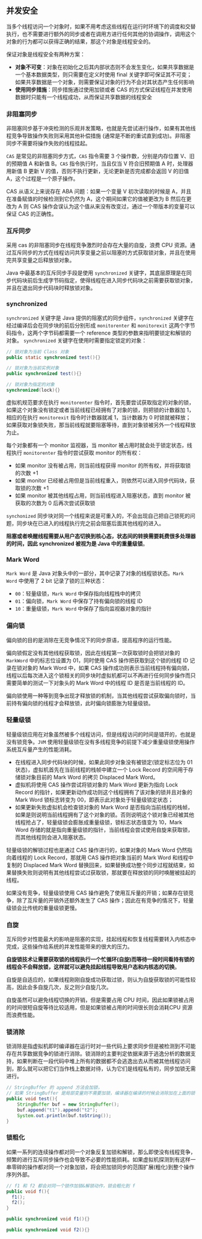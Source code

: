 ## 并发安全

当多个线程访问一个对象时，如果不用考虑这些线程在运行时环境下的调度和交替执行，也不需要进行额外的同步或者在调用方进行任何其他的协调操作，调用这个对象的行为都可以获得正确的结果，那这个对象是线程安全的。

保证对象是线程安全有两种方案：

- **对象不可变**：对象在初始化之后其内部状态则不会发生变化，如果共享数据是一个基本数据类型，则只需要在定义时使用 final 关键字即可保证其不可变；如果共享数据是一个对象，则需要保证对象的行为不会对其状态产生任何影响
- **使用同步措施**：同步措施通过使用加锁或者 CAS 的方式保证线程在并发使用数据时只能有一个线程成功，从而保证共享数据的线程安全

### 非阻塞同步

非阻塞同步基于冲突检测的乐观并发策略，也就是先尝试进行操作，如果有其他线程竞争导致操作失败则采用其他补偿措施 (通常是不断的重试直到成功)。非阻塞同步不需要将操作失败的线程挂起。

 `CAS` 是常见的非阻塞同步方式，`CAS` 指令需要 3 个操作数，分别是内存位置 V、旧的预期值 A 和新值 B。`CAS` 指令执行时，当且仅当 V 符合旧预期值 A 时，处理器用新值 B 更新 V 的值，否则不执行更新，无论更新是否完成都会返回 V 的旧值 A，这个过程是一个原子操作。

CAS 从语义上来说存在 ABA 问题：如果一个变量 V 初次读取的时候是 A，并且在准备赋值的时候检测到它仍然为 A，这个期间如果它的值被更改为 B 然后在更改为 A 则 CAS 操作会误认为这个值从来没有改变过，通过一个带版本的变量可以保证 CAS 的正确性。

### 互斥同步

采用 cas 的非阻塞同步在线程竞争激烈时会存在大量的自旋，浪费 CPU 资源。通过互斥同步的方式在线程访问共享变量之前以阻塞的方式获取锁对象，并且在使用完共享变量之后释放锁对象。

Java 中最基本的互斥同步手段是使用 `synchronized` 关键字，其底层原理是在同步代码块前后生成字节码指定，使得线程在进入同步代码块之前需要获取锁对象，并且在退出同步代码块时释放锁对象。

### synchronized

`synchronized` 关键字是 Java 提供的阻塞式的同步组件，`synchronized` 关键字在经过编译后会在同步块的前后分别形成 `monitorenter` 和 `monitorexit` 这两个字节码指令，这两个字节码都需要一个 reference 类型的参数来指明要锁定和解锁的对象。 `synchronized` 关键字在使用时需要指定锁定的对象：

```java
// 锁对象为当前 Class 对象
public static synchronized test(){}

// 锁对象为当前实例对象
public synchronized test(){}

// 锁对象为指定的对象
synchronized(lock){}
```

虚拟机规范要求在执行 `monitorenter` 指令时，首先要尝试获取指定的对象的锁，如果这个对象没有锁定或者当前线程已经拥有了对象的锁，则把锁的计数器加 1，相应的在执行 `monitorexit` 指令时计数器就减 1，当计数器为 0 时锁就被释放；如果获取对象锁失败，那当前线程就要阻塞等待，直到对象锁被另外一个线程释放为止。

每个对象都有一个 monitor 监视器，当 monitor 被占用时就会处于锁定状态，线程执行 `monitorenter` 指令时尝试获取 monitor 的所有权：
- 如果 monitor 没有被占用，则当前线程获得 monitor 的所有权，并将获取锁的次数 +1
- 如果 monitor 已经被占用但是当前线程重入，则依然可以进入同步代码块，获取锁的次数 +1
- 如果 monitor 被其他线程占用，则当前线程进入阻塞状态，直到 monitor 被获取的次数为 0 后再次尝试获取锁

`synchonized` 同步块对同一个线程来说是可重入的，不会出现自己把自己锁死的问题，同步块在已进入的线程执行完之前会阻塞后面其他线程的进入。

**阻塞或者唤醒线程需要从用户态切换到核心态，状态间的转换需要耗费很多处理器的时间，因此 synchronized 被视为是 Java 中的重量级锁**。

### Mark Word

`Mark Word` 是 Java 对象头中的一部分，其中记录了对象的线程锁状态。`Mark Word` 中使用了 2 bit 记录了锁的三种状态：

- `00`：轻量级锁，`Mark Word` 中保存指向线程栈中的拷贝
- `01`：偏向锁，`Mark Word` 中保存了持有偏向锁的线程 ID
- `10`：重量级锁，`Mark Word` 中保存了指向监视器对象的指针

### 偏向锁

偏向锁的目的是消除在无竞争情况下的同步原语，提高程序的运行性能。

偏向锁假定没有其他线程获取锁，因此在线程第一次获取锁时会把锁对象的 `MarkWord` 中的标志位设置为 01，同时使用 CAS 操作把获取到这个锁的线程 ID 记录在锁对象的 Mark Word 中，如果 CAS 操作成功则表示当前线程持有偏向锁，线程以后每次进入这个锁相关的同步块时虚拟机都可以不再进行任何同步操作而只需要简单的测试一下对象头的 Mark Word 中的线程 ID 是否是当前线程的 ID。

偏向锁使用一种等到竞争出现才释放锁的机制，当其他线程尝试获取偏向锁时，当前持有偏向锁的线程才会释放锁，此时偏向锁膨胀为轻量级锁。

### 轻量级锁

轻量级锁应用在对象虽然被多个线程访问，但是线程访问的时间是错开的，也就是没有锁竞争。`JVM` 使用轻量级锁在没有多线程竞争的前提下减少重量级锁使用操作系统互斥量产生的性能消耗。

- 在线程进入同步代码块的时候，如果此同步对象没有被锁定(锁定标志位为 01 状态)，虚拟机首先在当前线程的栈帧中建立一个 Lock Record 的空间用于存储锁对象目前的 Mark Word 的拷贝 Displaced Mark Word。
- 虚拟机将使用 CAS 操作尝试将锁对象的 Mark  Word 更新为指向 Lock Record 的指针，如果更新动作成功则这个线程拥有了该对象的锁并且对象的 Mark Word 锁标志转变为 00，即表示此对象处于轻量级锁定状态；
- 如果更新失败虚拟机会检查锁对象的 Mark Word 是否指向当前线程的栈帧，如果是则说明当前线程拥有了这个对象的锁。否则说明这个锁对象已经被其他线程抢占了，轻量级锁会膨胀成重量级锁，锁标志状态值变为 10，Mark Word 存储的就是指向重量级锁的指针，当前线程会尝试使用自旋来获取锁，而其他线程则会进入阻塞状态。

轻量级锁的解锁过程也是通过 CAS 操作进行的，如果对象的 Mark Word 仍然指向着线程的 Lock Record，那就用 CAS 操作把对象当前的 Mark Word 和线程中复制的 Displaced Mark Word 替换回来，如果替换成功整个同步过程就结束，如果替换失败则说明有其他线程尝试过获取锁，那就要在释放锁的同时唤醒被挂起的线程。

如果没有竞争，轻量级锁使用 CAS 操作避免了使用互斥量的开销；如果存在锁竞争，除了互斥量的开销外还额外发生了 CAS 操作；因此在有竞争的情况下，轻量级锁会比传统的重量级锁更慢。

### 自旋

互斥同步对性能最大的影响是阻塞的实现，挂起线程和恢复线程需要转入内核态中完成，这些操作给系统的并发性能带来的很大的压力。

**自旋锁技术让需要获取锁的线程执行一个忙循环(自旋)而等待一段时间看持有锁的线程会不会释放锁，这样就可以避免挂起线程导致用户态和内核态的切换**。

自旋是自适应的，如果线程刚刚自旋成功获取过锁，则认为自旋获取锁的可能性较高，因此会多自旋几次，反之则少自旋几次。

自旋虽然可以避免线程切换的开销，但是需要占用 CPU 时间，因此如果锁被占用的时间很短自旋等待比较适用，但是如果锁被占用的时间很长则会消耗CPU 资源而浪费性能。

### 锁消除

锁消除是指虚拟机即时编译器在运行时对一些代码上要求同步但是被检测到不可能存在共享数据竞争的锁进行消除。锁消除的主要判定依据来源于逃逸分析的数据支持，如果判断在一段代码中堆上所有的数据都不会逃逸出去从而被其他线程访问到，那么就可以把它们当作栈上数据对待，认为它们是线程私有的，同步加锁无需进行。
```java
// StringBuffer 的 append 方法会加锁，
// 如果 StringBuffer 是局部变量则不需要加锁，编译器在编译的时候会消除加在上面的锁
public void test(){
    StringBuffer buf = new StringBuffer();
    buf.append("t1").append("t2");
    System.out.println(buf.toString());
}
```
### 锁粗化

如果一系列的连续操作都对同一个对象反复加锁和解锁，那么即使没有线程竞争，频繁的进行互斥同步操作也会导致不必要的性能损耗。如果虚拟机探测到有这样一串零碎的操作都对同一个对象加锁，将会把加锁同步的范围扩展(粗化)到整个操作序列外部。
```java
// f1 和 f2 都会对同一个锁作加锁&解锁动作，锁会粗化到 f
public void f(){
  f1();
  f2();
}

public synchronized void f1(){}

public synchronized void f2(){}
```
